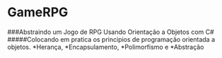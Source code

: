 # **GameRPG**
###Abstraindo um Jogo de RPG Usando Orientação a Objetos com C#
#####Colocando em pratica os principios de programação orientada a objetos.
*Herança,
*Encapsulamento,
*Polimorfismo e
*Abstração
